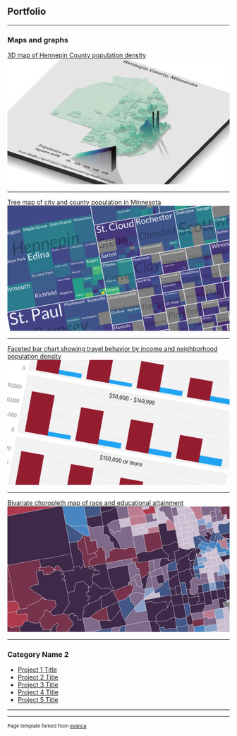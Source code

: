 ## Portfolio

---

### Maps and graphs 


[3D map of Hennepin County population density](https://github.com/scottdshaffer/3d-hennepin-map)
<img src="images/3d_thumbnail2.png"/>

---
[Tree map of city and county population in Minnesota](/pdf/sample_presentation.pdf)
<img src="images/chart1_treemap_2.png"/>

---
[Faceted bar chart showing travel behavior by income and neighborhood population density](http://example.com/)
<img src="images/nhts_thumbnail.png">

---
[Bivariate choropleth map of race and educational attainment](https://github.com/scottdshaffer/bivariate-choropleth)
<img src="images/chart15_bivariate_2.png"/>

---

### Category Name 2

- [Project 1 Title](http://example.com/)
- [Project 2 Title](http://example.com/)
- [Project 3 Title](http://example.com/)
- [Project 4 Title](http://example.com/)
- [Project 5 Title](http://example.com/)

---




---
<p style="font-size:11px">Page template forked from <a href="https://github.com/evanca/quick-portfolio">evanca</a></p>
<!-- Remove above link if you don't want to attibute -->
